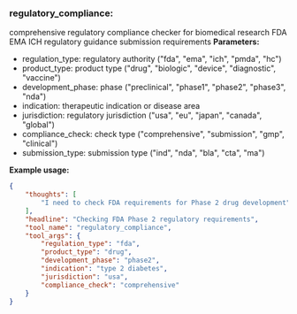 ### regulatory_compliance:
comprehensive regulatory compliance checker for biomedical research
FDA EMA ICH regulatory guidance submission requirements
**Parameters:**
- regulation_type: regulatory authority ("fda", "ema", "ich", "pmda", "hc")
- product_type: product type ("drug", "biologic", "device", "diagnostic", "vaccine")
- development_phase: phase ("preclinical", "phase1", "phase2", "phase3", "nda")
- indication: therapeutic indication or disease area
- jurisdiction: regulatory jurisdiction ("usa", "eu", "japan", "canada", "global")
- compliance_check: check type ("comprehensive", "submission", "gmp", "clinical")
- submission_type: submission type ("ind", "nda", "bla", "cta", "ma")

**Example usage:**
~~~json
{
    "thoughts": [
        "I need to check FDA requirements for Phase 2 drug development",
    ],
    "headline": "Checking FDA Phase 2 regulatory requirements",
    "tool_name": "regulatory_compliance",
    "tool_args": {
        "regulation_type": "fda",
        "product_type": "drug",
        "development_phase": "phase2",
        "indication": "type 2 diabetes",
        "jurisdiction": "usa",
        "compliance_check": "comprehensive"
    }
}
~~~